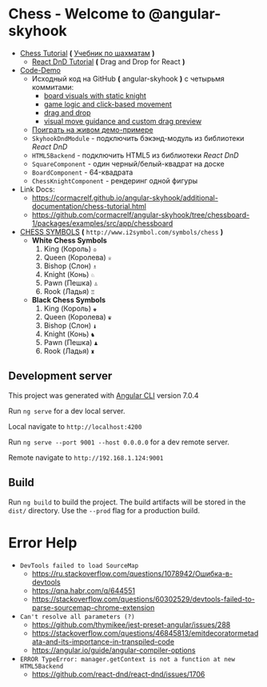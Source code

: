 # Chess - Welcome to @angular-skyhook

* [Chess Tutorial](https://cormacrelf.github.io/angular-skyhook/additional-documentation/chess-tutorial.html) **(** [Учебник по шахматам](https://translate.google.com.ua/translate?hl=ru&tab=rT&sl=en&tl=ru&u=https%3A%2F%2Fcormacrelf.github.io%2Fangular-skyhook%2Fadditional-documentation%2Fchess-tutorial.html) **)**
  * [React DnD Tutorial](https://react-dnd.github.io/react-dnd/about) **(** Drag and Drop for React **)**
* [Code-Demo](https://stackblitz.com/edit/angular-skyhook-chess)
  * Исходный код на GitHub **(** angular-skyhook **)** с четырьмя коммитами:
    * [board visuals with static knight](https://github.com/cormacrelf/angular-skyhook/tree/chessboard-1/packages/examples/src/app/chessboard)
    * [game logic and click-based movement](https://github.com/cormacrelf/angular-skyhook/tree/chessboard-2/packages/examples/src/app/chessboard)
    * [drag and drop](https://github.com/cormacrelf/angular-skyhook/tree/chessboard-3/packages/examples/src/app/chessboard)
    * [visual move guidance and custom drag preview](https://github.com/cormacrelf/angular-skyhook/tree/chessboard-4/packages/examples/src/app/chessboard)
  * [Поиграть на живом демо-примере](https://cormacrelf.github.io/angular-skyhook/examples/index.html)
  * `SkyhookDndModule` - подключить бэкэнд-модуль из библиотеки *React DnD*
  * `HTML5Backend` - подключить HTML5 из библиотеки *React DnD*
  * `SquareComponent` - один черный/белый-квадрат на доске
  * `BoardComponent` - 64-квадрата
  * `ChessKnightComponent` - рендеринг одной фигуры
* Link Docs:
  * https://cormacrelf.github.io/angular-skyhook/additional-documentation/chess-tutorial.html
  * https://github.com/cormacrelf/angular-skyhook/tree/chessboard-1/packages/examples/src/app/chessboard
* [CHESS SYMBOLS](http://www.i2symbol.com/symbols/chess) **(** `http://www.i2symbol.com/symbols/chess` **)**
  * **White Chess Symbols**
    1. King (Король) `♔`
    2. Queen (Королева) `♕`
    3. Bishop (Слон)  `♗`
    4. Knight (Конь) `♘`
    5. Pawn (Пешка)  `♙`
    6. Rook (Ладья)  `♖`
  * **Black Chess Symbols**
    1. King (Король) `♚`
    2. Queen (Королева) `♛`
    3. Bishop (Слон) `♝`
    4. Knight (Конь) `♞`
    5. Pawn (Пешка) `♟`
    6. Rook (Ладья) `♜`


## Development server

This project was generated with [Angular CLI](https://github.com/angular/angular-cli) version 7.0.4

Run `ng serve` for a dev local server.

Local navigate to `http://localhost:4200`

Run `ng serve --port 9001 --host 0.0.0.0` for a dev remote server.

Remote navigate to `http://192.168.1.124:9001`


## Build

Run `ng build` to build the project.
The build artifacts will be stored in the `dist/` directory.
Use the `--prod` flag for a production build.


# Error Help

* `DevTools failed to load SourceMap`
  * https://ru.stackoverflow.com/questions/1078942/Ошибка-в-devtools
  * https://qna.habr.com/q/644551
  * https://stackoverflow.com/questions/60302529/devtools-failed-to-parse-sourcemap-chrome-extension
* `Can't resolve all parameters (?)`
  * https://github.com/thymikee/jest-preset-angular/issues/288
  * https://stackoverflow.com/questions/46845813/emitdecoratormetadata-and-its-importance-in-transpiled-code
  * https://angular.io/guide/angular-compiler-options
* `ERROR TypeError: manager.getContext is not a function at new HTML5Backend`
  * https://github.com/react-dnd/react-dnd/issues/1706
